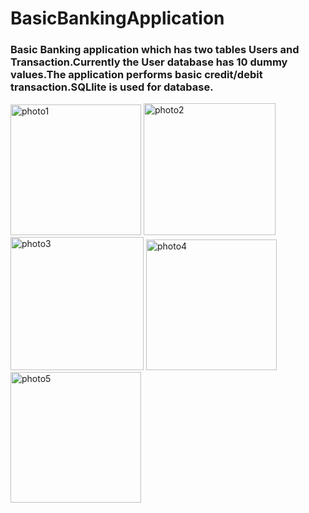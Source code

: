 # BasicBankingApplication
<h3>Basic Banking application which has two tables Users and Transaction.Currently the User database has 10 dummy values.The application performs basic credit/debit transaction.SQLlite is used for database.</h3>
<div text-align="center">
<img width="209" alt="photo1" src="https://user-images.githubusercontent.com/55309070/129509132-a1faeac9-c515-4443-b767-ef4ceb32fbd1.png">
<img width="211" alt="photo2" src="https://user-images.githubusercontent.com/55309070/129509135-f9e9286c-c749-4e8d-b523-8d42aee01762.png">
<img width="213" alt="photo3" src="https://user-images.githubusercontent.com/55309070/129509138-1bf97100-9072-46b2-97c5-b60edb0ded91.png">
<img width="209" alt="photo4" src="https://user-images.githubusercontent.com/55309070/129509140-75d2a301-1647-4465-ad6e-2143952049a4.png">
<img width="209" alt="photo5" src="https://user-images.githubusercontent.com/55309070/129509148-56f941b0-9dae-4226-af6c-b1c57d0369c3.png">
</div>
